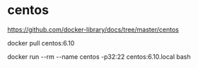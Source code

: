 # centos
https://github.com/docker-library/docs/tree/master/centos

docker pull centos:6.10

docker run --rm --name centos -p32:22 centos:6.10.local bash
